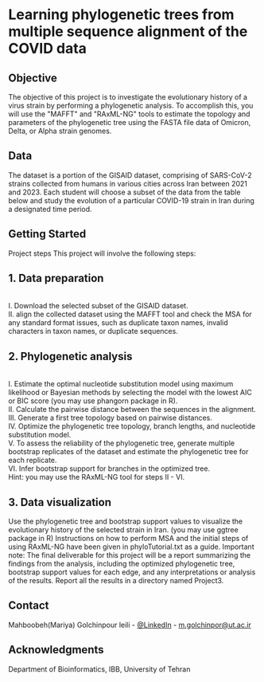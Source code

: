 # Learning phylogenetic trees from multiple sequence alignment of the COVID data

## Objective
The objective of this project is to investigate the evolutionary history of a virus strain by  performing a phylogenetic analysis. To accomplish this, you will use the "MAFFT" and
"RAxML-NG" tools to estimate the topology and parameters of the phylogenetic tree using the FASTA file data of Omicron, Delta, or Alpha strain genomes.
<a name="readme-top"></a>


<!-- ABOUT THE PROJECT -->
## Data
The dataset is a portion of the GISAID dataset, comprising of SARS-CoV-2 strains collected from humans in various cities across Iran between 2021 and 2023. Each student will choose a subset of the data from the table below and study the evolution of a particular COVID-19 strain
in Iran during a designated time period.


<!-- GETTING STARTED -->
## Getting Started
Project steps
This project will involve the following steps:
<br>
## 1. Data preparation
<br>I. Download the selected subset of the GISAID dataset.
<br>II. align the collected dataset using the MAFFT tool and check the MSA for any
standard format issues, such as duplicate taxon names, invalid characters in taxon
names, or duplicate sequences.
<br>
## 2. Phylogenetic analysis
<br>I. Estimate the optimal nucleotide substitution model using maximum likelihood or
Bayesian methods by selecting the model with the lowest AIC or BIC score (you
may use phangorn package in R).
<br>II. Calculate the pairwise distance between the sequences in the alignment.
<br>III. Generate a first tree topology based on pairwise distances.
<br>IV. Optimize the phylogenetic tree topology, branch lengths, and nucleotide
substitution model.
<br>V. To assess the reliability of the phylogenetic tree, generate multiple bootstrap
replicates of the dataset and estimate the phylogenetic tree for each replicate.
<br>VI. Infer bootstrap support for branches in the optimized tree.
<br>Hint: you may use the RAxML-NG tool for steps II - VI.
<br>
## 3. Data visualization
Use the phylogenetic tree and bootstrap support values to visualize the evolutionary
history of the selected strain in Iran. (you may use ggtree package in R)
Instructions on how to perform MSA and the initial steps of using RAxML-NG have been given
in phyloTutorial.txt as a guide.
Important note: The final deliverable for this project will be a report summarizing the findings
from the analysis, including the optimized phylogenetic tree, bootstrap support values for each
edge, and any interpretations or analysis of the results. Report all the results in a directory named Project3.


<!-- CONTACT -->
## Contact

Mahboobeh(Mariya) Golchinpour leili - [@LinkedIn](https://www.linkedin.com/in/mariyagolchinpour/) - m.golchinpor@ut.ac.ir


<!-- ACKNOWLEDGMENTS -->
## Acknowledgments

Department of Bioinformatics, IBB, University of Tehran


<!-- MARKDOWN LINKS & IMAGES -->
<!-- https://www.markdownguide.org/basic-syntax/#reference-style-links -->
[contributors-shield]: https://img.shields.io/github/contributors/github_username/repo_name.svg?style=for-the-badge
[contributors-url]: https://github.com/github_username/repo_name/graphs/contributors
[forks-shield]: https://img.shields.io/github/forks/github_username/repo_name.svg?style=for-the-badge
[forks-url]: https://github.com/github_username/repo_name/network/members
[stars-shield]: https://img.shields.io/github/stars/github_username/repo_name.svg?style=for-the-badge
[stars-url]: https://github.com/github_username/repo_name/stargazers
[issues-shield]: https://img.shields.io/github/issues/github_username/repo_name.svg?style=for-the-badge
[issues-url]: https://github.com/github_username/repo_name/issues
[license-shield]: https://img.shields.io/github/license/github_username/repo_name.svg?style=for-the-badge
[license-url]: https://github.com/github_username/repo_name/blob/master/LICENSE.txt
[linkedin-shield]: https://img.shields.io/badge/-LinkedIn-black.svg?style=for-the-badge&logo=linkedin&colorB=555
[linkedin-url]: https://linkedin.com/in/linkedin_username
[product-screenshot]: images/screenshot.png
[Next.js]: https://img.shields.io/badge/next.js-000000?style=for-the-badge&logo=nextdotjs&logoColor=white
[Next-url]: https://nextjs.org/
[React.js]: https://img.shields.io/badge/React-20232A?style=for-the-badge&logo=react&logoColor=61DAFB
[React-url]: https://reactjs.org/
[Vue.js]: https://img.shields.io/badge/Vue.js-35495E?style=for-the-badge&logo=vuedotjs&logoColor=4FC08D
[Vue-url]: https://vuejs.org/
[Angular.io]: https://img.shields.io/badge/Angular-DD0031?style=for-the-badge&logo=angular&logoColor=white
[Angular-url]: https://angular.io/
[Svelte.dev]: https://img.shields.io/badge/Svelte-4A4A55?style=for-the-badge&logo=svelte&logoColor=FF3E00
[Svelte-url]: https://svelte.dev/
[Laravel.com]: https://img.shields.io/badge/Laravel-FF2D20?style=for-the-badge&logo=laravel&logoColor=white
[Laravel-url]: https://laravel.com
[Bootstrap.com]: https://img.shields.io/badge/Bootstrap-563D7C?style=for-the-badge&logo=bootstrap&logoColor=white
[Bootstrap-url]: https://getbootstrap.com
[JQuery.com]: https://img.shields.io/badge/jQuery-0769AD?style=for-the-badge&logo=jquery&logoColor=white
[JQuery-url]: https://jquery.com 
